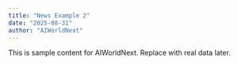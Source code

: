 ```yaml
---
title: "News Example 2"
date: "2025-08-31"
author: "AIWorldNext"
---
```

This is sample content for AIWorldNext. Replace with real data later.
